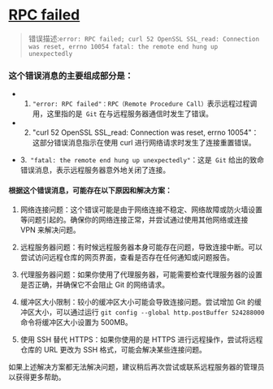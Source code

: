 # [ RPC failed](https://github.com/dululu/Blogs/issues/58)

>错误描述:`error: RPC failed; curl 52 OpenSSL SSL_read: Connection was reset, errno 10054
fatal: the remote end hung up unexpectedly`

### 这个错误消息的主要组成部分是：

- 1. `"error: RPC failed"：RPC（Remote Procedure Call）`表示远程过程调用，这里指的是` Git` 在与远程服务器通信时发生了错误。

- 2. "curl 52 OpenSSL SSL_read: Connection was reset, errno 10054"：这部分错误消息指示在使用 curl 进行网络请求时发生了连接重置错误。

- 3.` "fatal: the remote end hung up unexpectedly"`：这是` Git` 给出的致命错误消息，表示远程服务器意外地关闭了连接。

#### 根据这个错误消息，可能存在以下原因和解决方案：

1. 网络连接问题：这个错误可能是由于网络连接不稳定、网络故障或防火墙设置等问题引起的。确保你的网络连接正常，并尝试通过使用其他网络或连接 VPN 来解决问题。

2. 远程服务器问题：有时候远程服务器本身可能存在问题，导致连接中断。可以尝试访问远程仓库的网页界面，查看是否存在任何通知或问题报告。

3. 代理服务器问题：如果你使用了代理服务器，可能需要检查代理服务器的设置是否正确，并确保它不会阻止 Git 的网络请求。

4. 缓冲区大小限制：较小的缓冲区大小可能会导致连接问题。尝试增加 Git 的缓冲区大小，可以通过运行 `git config --global http.postBuffer 524288000` 命令将缓冲区大小设置为 500MB。

5. 使用 SSH 替代 HTTPS：如果你使用的是 HTTPS 进行远程操作，尝试将远程仓库的 URL 更改为 SSH 格式，可能会解决某些连接问题。

如果上述解决方案都无法解决问题，建议稍后再次尝试或联系远程服务器的管理员以获得更多帮助。